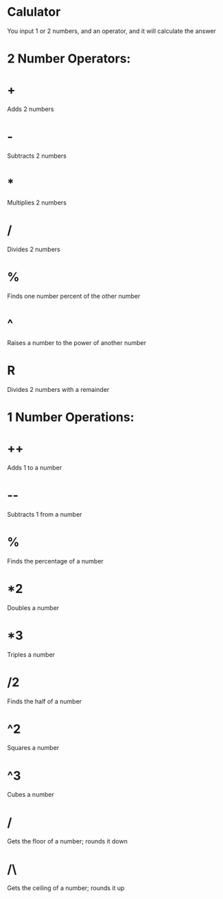 # Calulator
You input 1 or 2 numbers, and an operator, and it will calculate the answer

# 2 Number Operators:
# +
Adds 2 numbers
# -
Subtracts 2 numbers
# *
Multiplies 2 numbers
# /
Divides 2 numbers
# %
Finds one number percent of the other number
# ^
Raises a number to the power of another number
# R
Divides 2 numbers with a remainder

# 1 Number Operations:
# ++
Adds 1 to a number
# --
Subtracts 1 from a number
# %
Finds the percentage of a number
# *2
Doubles a number
# *3
Triples a number
# /2
Finds the half of a number
# ^2
Squares a number
# ^3
Cubes a number
# \/
Gets the floor of a number; rounds it down
# /\
Gets the ceiling of a number; rounds it up
